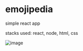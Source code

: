 # emojipedia
simple react app

stacks used: react, node, html, css

![image](https://user-images.githubusercontent.com/30587730/141263566-830e27ab-7bfe-4ab8-b47e-a73b25db1c4b.png)
